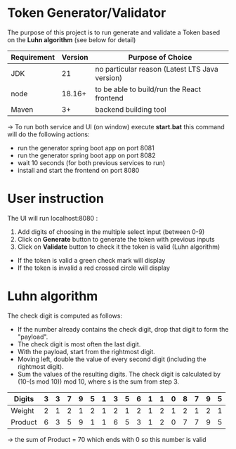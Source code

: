 # Token Generator/Validator 
The purpose of this project is to run generate and validate a Token based on the **Luhn algorithm** (see below for detail)

| Requirement | Version | Purpose of Choice                               |
|-------------|---------|-------------------------------------------------|
| JDK         | 21      | no particular reason  (Latest LTS Java version) |
| node        | 18.16+  | to be able to build/run the React frontend      |
| Maven       | 3+      | backend building tool                           |

-> To run both service and UI (on window) execute **start.bat**
this command will do the following actions:
- run the generator spring boot app on port 8081
- run the generator spring boot app on port 8082
- wait 10 seconds (for both previous services to run)
- install and start the frontend on port 8080

# User instruction
The UI will run localhost:8080 :
1) Add digits of choosing in the multiple select input (between 0-9)
2) Click on **Generate** button to generate the token with previous inputs
3) Click on **Validate** button to check it the token is valid (Luhn algorithm)
- If the token is valid a green check mark will display
- If the token is invalid a red crossed circle will display

# Luhn algorithm

The check digit is computed as follows:

- If the number already contains the check digit, drop that digit to form the "payload".
- The check digit is most often the last digit.
- With the payload, start from the rightmost digit.
- Moving left, double the value of every second digit (including the rightmost digit).
- Sum the values of the resulting digits.
The check digit is calculated by (10-(s  mod 10)) mod 10, where s is the sum from step 3.

| Digits  | 3 | 3 | 7 | 9 | 5 | 1 | 3 | 5 | 6 | 1 | 1 | 0 | 8 | 7 | 9 | 5 |
|---------|---|---|---|---|---|---|---|---|---|---|---|---|---|---|---|---|
| Weight  | 2 | 1 | 2 | 1 | 2 | 1 | 2 | 1 | 2 | 1 | 2 | 1 | 2 | 1 | 2 | 1 |
| Product | 6 | 3 | 5 | 9 | 1 | 1 | 6 | 5 | 3 | 1 | 2 | 0 | 7 | 7 | 9 | 5 |

-> the sum of Product = 70 which ends with 0 so this number is valid
